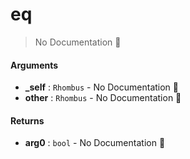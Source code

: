 # eq

> No Documentation 🚧

#### Arguments

- **\_self** : `Rhombus` \- No Documentation 🚧
- **other** : `Rhombus` \- No Documentation 🚧

#### Returns

- **arg0** : `bool` \- No Documentation 🚧